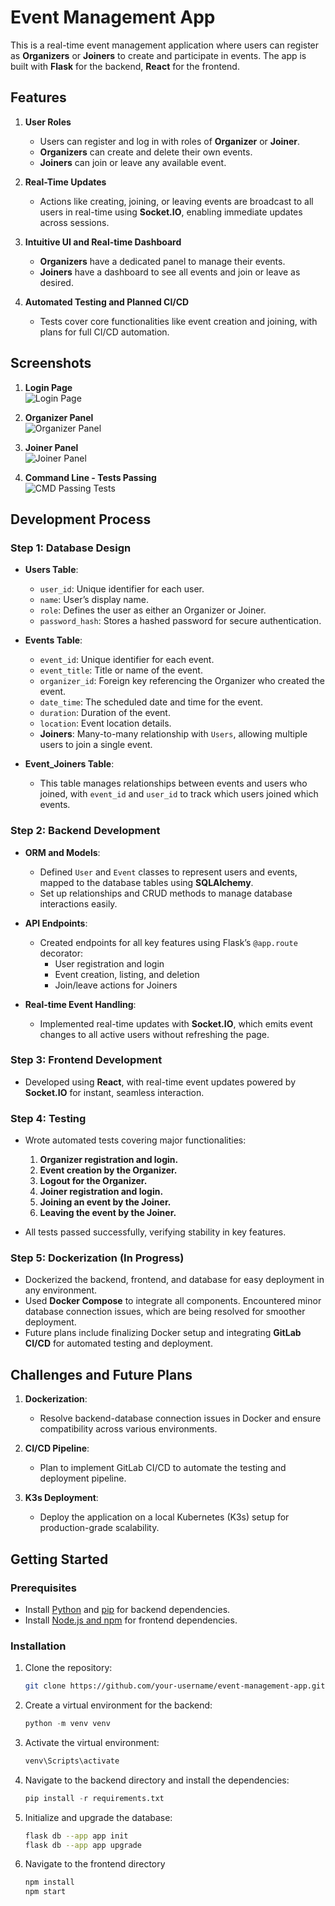 # Event Management App

This is a real-time event management application where users can register as **Organizers** or **Joiners** to create and participate in events. The app is built with **Flask** for the backend, **React** for the frontend.

## Features

1. **User Roles**  
   - Users can register and log in with roles of **Organizer** or **Joiner**.
   - **Organizers** can create and delete their own events.
   - **Joiners** can join or leave any available event.

2. **Real-Time Updates**  
   - Actions like creating, joining, or leaving events are broadcast to all users in real-time using **Socket.IO**, enabling immediate updates across sessions.

3. **Intuitive UI and Real-time Dashboard**  
   - **Organizers** have a dedicated panel to manage their events.
   - **Joiners** have a dashboard to see all events and join or leave as desired.

4. **Automated Testing and Planned CI/CD**  
   - Tests cover core functionalities like event creation and joining, with plans for full CI/CD automation.

## Screenshots

1. **Login Page**  
   ![Login Page](./login.PNG)

2. **Organizer Panel**  
   ![Organizer Panel](./Organizer.PNG)

3. **Joiner Panel**  
   ![Joiner Panel](./Joiner.PNG)

4. **Command Line - Tests Passing**  
   ![CMD Passing Tests](./Pytest.PNG)

## Development Process

### Step 1: Database Design

- **Users Table**:
  - `user_id`: Unique identifier for each user.
  - `name`: User’s display name.
  - `role`: Defines the user as either an Organizer or Joiner.
  - `password_hash`: Stores a hashed password for secure authentication.

- **Events Table**:
  - `event_id`: Unique identifier for each event.
  - `event_title`: Title or name of the event.
  - `organizer_id`: Foreign key referencing the Organizer who created the event.
  - `date_time`: The scheduled date and time for the event.
  - `duration`: Duration of the event.
  - `location`: Event location details.
  - **Joiners**: Many-to-many relationship with `Users`, allowing multiple users to join a single event.

- **Event_Joiners Table**:
  - This table manages relationships between events and users who joined, with `event_id` and `user_id` to track which users joined which events.

### Step 2: Backend Development

- **ORM and Models**:
  - Defined `User` and `Event` classes to represent users and events, mapped to the database tables using **SQLAlchemy**.
  - Set up relationships and CRUD methods to manage database interactions easily.

- **API Endpoints**:
  - Created endpoints for all key features using Flask’s `@app.route` decorator:
    - User registration and login
    - Event creation, listing, and deletion
    - Join/leave actions for Joiners

- **Real-time Event Handling**:
  - Implemented real-time updates with **Socket.IO**, which emits event changes to all active users without refreshing the page.

### Step 3: Frontend Development

- Developed using **React**, with real-time event updates powered by **Socket.IO** for instant, seamless interaction.

### Step 4: Testing

- Wrote automated tests covering major functionalities:
  1. **Organizer registration and login.**
  2. **Event creation by the Organizer.**
  3. **Logout for the Organizer.**
  4. **Joiner registration and login.**
  5. **Joining an event by the Joiner.**
  6. **Leaving the event by the Joiner.**
  
- All tests passed successfully, verifying stability in key features.

### Step 5: Dockerization (In Progress)

- Dockerized the backend, frontend, and database for easy deployment in any environment.
- Used **Docker Compose** to integrate all components. Encountered minor database connection issues, which are being resolved for smoother deployment.
- Future plans include finalizing Docker setup and integrating **GitLab CI/CD** for automated testing and deployment.

## Challenges and Future Plans

1. **Dockerization**:
   - Resolve backend-database connection issues in Docker and ensure compatibility across various environments.

2. **CI/CD Pipeline**:
   - Plan to implement GitLab CI/CD to automate the testing and deployment pipeline.

3. **K3s Deployment**:
   - Deploy the application on a local Kubernetes (K3s) setup for production-grade scalability.



## Getting Started

### Prerequisites

- Install [Python](https://www.python.org/downloads/) and [pip](https://pip.pypa.io/en/stable/installation/) for backend dependencies.
- Install [Node.js and npm](https://nodejs.org/en/download/) for frontend dependencies.

### Installation

1. Clone the repository:
   ```bash
   git clone https://github.com/your-username/event-management-app.git

2. Create a virtual environment for the backend:
   ```python
   python -m venv venv

3. Activate the virtual environment:
   ```bash
   venv\Scripts\activate

4. Navigate to the backend directory and install the dependencies:
   ```python
   pip install -r requirements.txt

5. Initialize and upgrade the database:
   ```bash
   flask db --app app init
   flask db --app app upgrade
6. Navigate to the frontend directory
   ```bash
   npm install
   npm start

